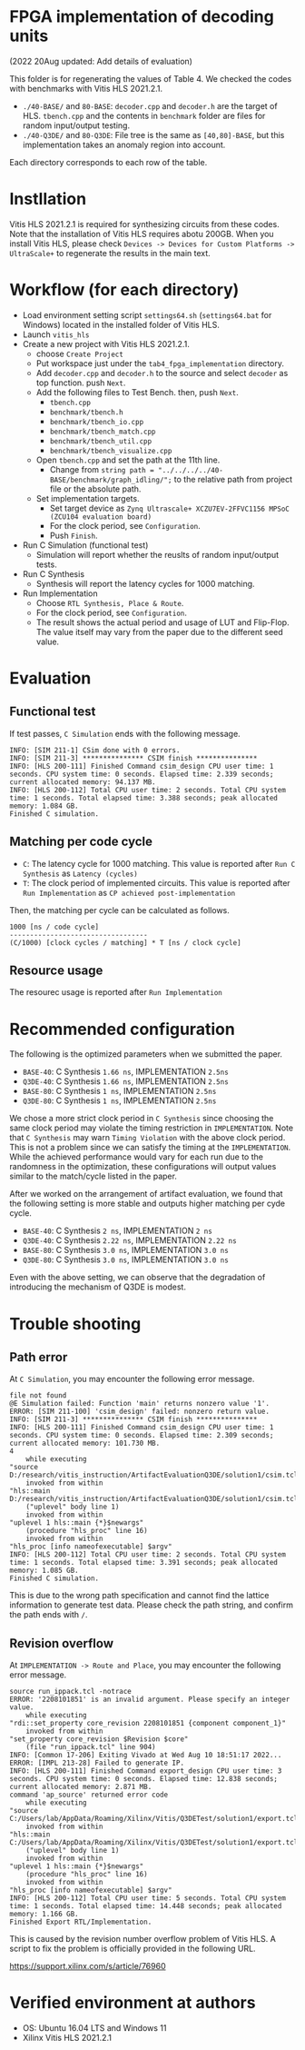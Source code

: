 # FPGA implementation of decoding units

(2022 20Aug updated: Add details of evaluation)

This folder is for regenerating the values of Table 4. We checked the codes with benchmarks with Vitis HLS 2021.2.1.

- `./40-BASE/` and `80-BASE`: `decoder.cpp` and `decoder.h` are the target of HLS. `tbench.cpp` and the contents in `benchmark` folder are files for random input/output testing.
- `./40-Q3DE/` and `80-Q3DE`: File tree is the same as `[40,80]-BASE`, but this implementation takes an anomaly region into account.

Each directory corresponds to each row of the table.

# Instllation

Vitis HLS 2021.2.1 is required for synthesizing circuits from these codes. Note that the installation of Vitis HLS requires abotu 200GB.
When you install Vitis HLS, please check `Devices -> Devices for Custom Platforms -> UltraScale+` to regenerate the results in the main text.


# Workflow (for each directory)
- Load environment setting script `settings64.sh` (`settings64.bat` for Windows) located in the installed folder of Vitis HLS.
- Launch `vitis_hls`
- Create a new project with Vitis HLS 2021.2.1.
  - choose `Create Project`
  - Put workspace just under the `tab4_fpga_implementation` directory.
  - Add `decoder.cpp` and `decoder.h` to the source and select `decoder` as top function. push `Next`.
  - Add the following files to Test Bench. then, push `Next`.
    - `tbench.cpp`
    - `benchmark/tbench.h`
    - `benchmark/tbench_io.cpp`
    - `benchmark/tbench_match.cpp`
    - `benchmark/tbench_util.cpp`
    - `benchmark/tbench_visualize.cpp`
  - Open `tbench.cpp` and set the path at the 11th line.
    - Change from `string path = "../../../../40-BASE/benchmark/graph_idling/";` to the relative path from project file or the absolute path.
  - Set implementation targets.
    - Set target device as `Zynq Ultrascale+ XCZU7EV-2FFVC1156 MPSoC (ZCU104 evaluation board)`
    - For the clock period, see `Configuration`.
    - Push `Finish`.
- Run C Simulation (functional test)
  - Simulation will report whether the reuslts of random input/output tests.
- Run C Synthesis
  - Synthesis will report the latency cycles for 1000 matching.
- Run Implementation
    - Choose `RTL Synthesis, Place & Route`.
    - For the clock period, see `Configuration`.
    - The result shows the actual period and usage of LUT and Flip-Flop. The value itself may vary from the paper due to the different seed value.

# Evaluation
## Functional test
If test passes, `C Simulation` ends with the following message.
```
INFO: [SIM 211-1] CSim done with 0 errors.
INFO: [SIM 211-3] *************** CSIM finish ***************
INFO: [HLS 200-111] Finished Command csim_design CPU user time: 1 seconds. CPU system time: 0 seconds. Elapsed time: 2.339 seconds; current allocated memory: 94.137 MB.
INFO: [HLS 200-112] Total CPU user time: 2 seconds. Total CPU system time: 1 seconds. Total elapsed time: 3.388 seconds; peak allocated memory: 1.084 GB.
Finished C simulation.
```

## Matching per code cycle
- `C`: The latency cycle for 1000 matching. This value is reported after `Run C Synthesis` as `Latency (cycles)`
- `T`: The clock period of implemented circuits. This value is reported after `Run Implementation` as `CP achieved post-implementation`

Then, the matching per cycle can be calculated as follows.

```
1000 [ns / code cycle]
----------------------------------
(C/1000) [clock cycles / matching] * T [ns / clock cycle] 
```

## Resource usage
The resourec usage is reported after `Run Implementation`

# Recommended configuration

The following is the optimized parameters when we submitted the paper.

- `BASE-40`: C Synthesis `1.66 ns`, IMPLEMENTATION `2.5ns`
- `Q3DE-40`: C Synthesis `1.66 ns`, IMPLEMENTATION `2.5ns`
- `BASE-80`: C Synthesis `1 ns`, IMPLEMENTATION `2.5ns`
- `Q3DE-80`: C Synthesis `1 ns`, IMPLEMENTATION `2.5ns`

We chose a more strict clock period in `C Synthesis` since choosing the same clock period may violate the timing restriction in `IMPLEMENTATION`.
Note that `C Synthesis` may warn `Timing Violation` with the above clock period. This is not a problem since we can satisfy the timing at the `IMPLEMENTATION`.
While the achieved performance would vary for each run due to the randomness in the optimization, these configurations will output values similar to the match/cycle listed in the paper.

After we worked on the arrangement of artifact evaluation, we found that the following setting is more stable and outputs higher matching per cyde cycle.

- `BASE-40`: C Synthesis `2 ns`, IMPLEMENTATION `2 ns`
- `Q3DE-40`: C Synthesis `2.22 ns`, IMPLEMENTATION `2.22 ns`
- `BASE-80`: C Synthesis `3.0 ns`, IMPLEMENTATION `3.0 ns`
- `Q3DE-80`: C Synthesis `3.0 ns`, IMPLEMENTATION `3.0 ns`

Even with the above setting, we can observe that the degradation of introducing the mechanism of Q3DE is modest.

# Trouble shooting
## Path error
At `C Simulation`, you may encounter the following error message.
```
file not found
@E Simulation failed: Function 'main' returns nonzero value '1'.
ERROR: [SIM 211-100] 'csim_design' failed: nonzero return value.
INFO: [SIM 211-3] *************** CSIM finish ***************
INFO: [HLS 200-111] Finished Command csim_design CPU user time: 1 seconds. CPU system time: 0 seconds. Elapsed time: 2.309 seconds; current allocated memory: 101.730 MB.
4
    while executing
"source D:/research/vitis_instruction/ArtifactEvaluationQ3DE/solution1/csim.tcl"
    invoked from within
"hls::main D:/research/vitis_instruction/ArtifactEvaluationQ3DE/solution1/csim.tcl"
    ("uplevel" body line 1)
    invoked from within
"uplevel 1 hls::main {*}$newargs"
    (procedure "hls_proc" line 16)
    invoked from within
"hls_proc [info nameofexecutable] $argv"
INFO: [HLS 200-112] Total CPU user time: 2 seconds. Total CPU system time: 1 seconds. Total elapsed time: 3.391 seconds; peak allocated memory: 1.085 GB.
Finished C simulation.
```

This is due to the wrong path specification and cannot find the lattice information to generate test data.
Please check the path string, and confirm the path ends with `/`.


## Revision overflow
At `IMPLEMENTATION -> Route and Place`, you may encounter the following error message.
```
source run_ippack.tcl -notrace
ERROR: '2208101851' is an invalid argument. Please specify an integer value.
    while executing
"rdi::set_property core_revision 2208101851 {component component_1}"
    invoked from within
"set_property core_revision $Revision $core"
    (file "run_ippack.tcl" line 904)
INFO: [Common 17-206] Exiting Vivado at Wed Aug 10 18:51:17 2022...
ERROR: [IMPL 213-28] Failed to generate IP.
INFO: [HLS 200-111] Finished Command export_design CPU user time: 3 seconds. CPU system time: 0 seconds. Elapsed time: 12.838 seconds; current allocated memory: 2.871 MB.
command 'ap_source' returned error code
    while executing
"source C:/Users/lab/AppData/Roaming/Xilinx/Vitis/Q3DETest/solution1/export.tcl"
    invoked from within
"hls::main C:/Users/lab/AppData/Roaming/Xilinx/Vitis/Q3DETest/solution1/export.tcl"
    ("uplevel" body line 1)
    invoked from within
"uplevel 1 hls::main {*}$newargs"
    (procedure "hls_proc" line 16)
    invoked from within
"hls_proc [info nameofexecutable] $argv"
INFO: [HLS 200-112] Total CPU user time: 5 seconds. Total CPU system time: 1 seconds. Total elapsed time: 14.448 seconds; peak allocated memory: 1.166 GB.
Finished Export RTL/Implementation.
```

This is caused by the revision number overflow problem of Vitis HLS. A script to fix the problem is officially provided in the following URL.

https://support.xilinx.com/s/article/76960

# Verified environment at authors

- OS: Ubuntu 16.04 LTS and Windows 11
- Xilinx Vitis HLS 2021.2.1
